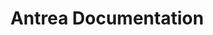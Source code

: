 ---
title: Antrea Documentation
description: Antrea Documentation / Antrea Docs
redirect_to:
- LATEST
---